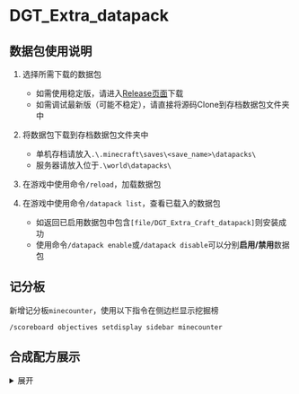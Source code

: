 # DGT_Extra_datapack

## 数据包使用说明
1. 选择所需下载的数据包
   - 如需使用稳定版，请进入[Release页面](https://github.com/DangoTown/DGTExtraDatapack/releases)下载
   - 如需调试最新版（可能不稳定），请直接将源码Clone到存档数据包文件夹中

2. 将数据包下载到存档数据包文件夹中
   - 单机存档请放入`.\.minecraft\saves\<save_name>\datapacks\`
   - 服务器请放入位于`.\world\datapacks\`

3. 在游戏中使用命令`/reload`，加载数据包

4. 在游戏中使用命令`/datapack list`，查看已载入的数据包
   - 如返回已启用数据包中包含`[file/DGT_Extra_Craft_datapack]`则安装成功
   - 使用命令`/datapack enable`或`/datapack disable`可以分别**启用/禁用**数据包

## 记分板
新增记分板`minecounter`，使用以下指令在侧边栏显示挖掘榜
```
/scoreboard objectives setdisplay sidebar minecounter
```

## 合成配方展示
<details> <summary> 展开 </summary>

### LBS_Ez_Craft_datapack
快速合成发射器<br/>
![Dispenser_1](https://static.rtast.cn/static/dgt/dfde76747d5d4d2a74fd3e4488fa6d85.png)<br/>
![Dispenser_2](https://static.rtast.cn/static/dgt/c85f4b9a1842c7300c56abe2615f2cca.png)

快速合成箱子<br/>
![Chest](https://static.rtast.cn/static/dgt/179a49e5bceef69100d67e2073c5e1cf.png)

快速合成潜影盒<br/>
![ShuklerBox](https://static.rtast.cn/static/dgt/020dfbf38300719ed8666bccc25bbf30.png)

快速合成楼梯<br/>
![](https://static.rtast.cn/static/dgt/0e3c43631f72c6102b2d42dc0f17aa68.png)

快速合成半砖<br/>
![](https://static.rtast.cn/static/dgt/bf6bb6062f19de9fcc790c54b8a8adb7.png)

快速合成骨块<br/>
![Bone_1](https://static.rtast.cn/static/dgt/fffcb3e35e35518fb2b96333c491ada9.png)<br/>
![Bone_2](https://static.rtast.cn/static/dgt/b7c7f5897cd98b789140042aaeebae99.png)<br/>
![Bone_3](https://static.rtast.cn/static/dgt/59a71f5dad5b4aa2505f636661357902.png)

### XKsmallmap

附魔金苹果合成<br/>
![enchanted_golden_apple](https://s2.loli.net/2023/06/30/Xbo8lmxtkGd5eNh.png)

潜影壳合成<br/>
![shulker_shell](https://s2.loli.net/2023/06/30/qCDe5rnTF74dbih.png)

### DGTExcraft
海绵<br/>
![Sponge.png](https://static.rtast.cn/static/dgt/d448392daeb7a1cf4f9618abc34a99ef.png)

海洋之心<br/>
![HeartOfTheSea.png](https://static.rtast.cn/static/dgt/692b3826801506440341f1b6fb899184.png)

鞘翅<br/>
![elytra](https://s2.loli.net/2023/06/30/1TH8luJEtsaNIfX.png)

蜘蛛网<br/>
![cobweb](https://s2.loli.net/2023/06/30/FoiSmtGqDa6nKQj.png)

幽匿感测体<br/>
![sculk_sensor](https://s2.loli.net/2023/06/30/h5D9m1tMBsebkc4.png)

收纳袋<br/>
![bundle](https://s2.loli.net/2023/06/30/h7415Z3QRvDsEBz.png)


纸 > 物品栏内无序合成<br/>
![SugarCane](https://static.rtast.cn/static/dgt/ea313d0d0a986054f786b625135e28db.png)


枯萎的灌木 > 熔炉烧炼<br/>
![dead_bush](https://s2.loli.net/2023/06/30/3MFDQbx7NIyGvw9.png "支持输入任意树苗(#minecraft:saplings)")

</details>
